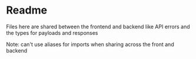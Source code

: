 # Readme

Files here are shared between the frontend and backend like API errors and the types for payloads and responses

Note: can't use aliases for imports when sharing across the front and backend
